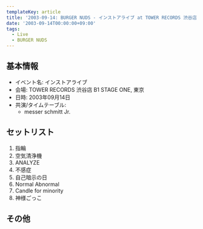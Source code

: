 ```yaml
---
templateKey: article
title: '2003-09-14: BURGER NUDS - インストアライブ at TOWER RECORDS 渋谷店 STAGE ONE'
date: '2003-09-14T00:00:00+09:00'
tags:
  - Live
  - BURGER NUDS
---
```

## 基本情報

* イベント名: インストアライブ
* 会場: TOWER RECORDS 渋谷店 B1 STAGE ONE, 東京
* 日時: 2003年09月14日
* 共演/タイムテーブル:
  * messer schmitt Jr.

## セットリスト

1. 指輪
1. 空気清浄機
1. ANALYZE
1. 不感症
1. 自己暗示の日
1. Normal Abnormal
1. Candle for minority
1. 神様ごっこ 

## その他

